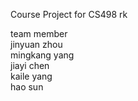 Course Project for CS498 rk

team member<br />
  jinyuan zhou<br />
  mingkang yang<br />
  jiayi chen<br />
  kaile yang<br />
  hao sun
